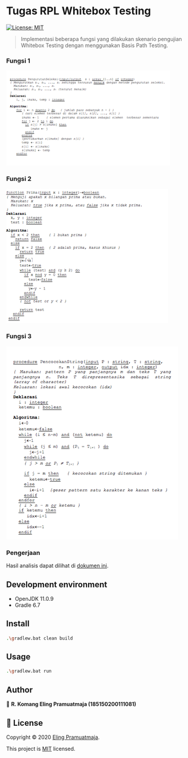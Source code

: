 # Tugas RPL Whitebox Testing
[![License: MIT](https://img.shields.io/badge/License-MIT-yellow.svg)](LICENSE)

> Implementasi beberapa fungsi yang dilakukan skenario pengujian Whitebox Testing 
> dengan menggunakan Basis Path Testing.

### Fungsi 1
![Fungsi1](docs/img/fungsi1.png)

### Fungsi 2
![Fungsi2](docs/img/fungsi2.png)

### Fungsi 3
![Fungsi3](docs/img/fungsi3.png)

### Pengerjaan
Hasil analisis dapat dilihat di [dokumen ini](docs/analisis.pdf).

## Development environment

* OpenJDK 11.0.9
* Gradle 6.7


## Install

```sh
.\gradlew.bat clean build
```

## Usage

```sh
.\gradlew.bat run
```


## Author

👤 **R. Komang Eling Pramuatmaja (185150200111081)**

## 📝 License

Copyright © 2020 [Eling Pramuatmaja](https://github.com/elingp).

This project is [MIT](LICENSE) licensed.
